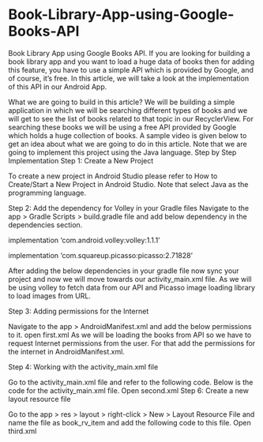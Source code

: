 # Book-Library-App-using-Google-Books-API
Book Library App using Google Books API.
If you are looking for building a book library app and you want to load a huge data of books then for adding this feature,
you have to use a simple API which is provided by Google, and of course, it’s free.
In this article, we will take a look at the implementation of this API in our Android App. 

What we are going to build in this article? 
We will be building a simple application in which we will be searching different types of books and we will
get to see the list of books related to that topic in our RecyclerView. For searching these books we will be
using a free API provided by Google which holds a huge collection of books. A sample video is given below to 
get an idea about what we are going to do in this article. Note that we are going to implement this project using
the Java language.
Step by Step Implementation
Step 1: Create a New Project

To create a new project in Android Studio please refer to How to Create/Start a New Project in Android Studio. Note that select Java as the programming language.

Step 2: Add the dependency for Volley in your Gradle files
Navigate to the app > Gradle Scripts > build.gradle file and add below dependency in the dependencies section. 

implementation ‘com.android.volley:volley:1.1.1’

implementation ‘com.squareup.picasso:picasso:2.71828’ 

After adding the below dependencies in your gradle file now sync your project and now we will move towards our activity_main.xml file. As we will be using volley to fetch data from our API and Picasso image loading library to load images from URL.   

Step 3: Adding permissions for the Internet 

Navigate to the app > AndroidManifest.xml and add the below permissions to it. 
open first.xml
As we will be loading the books from API so we have to request Internet permissions from the user. For that add the permissions for the internet in AndroidManifest.xml. 

Step 4: Working with the activity_main.xml file

Go to the activity_main.xml file and refer to the following code. Below is the code for the activity_main.xml file.
Open second.xml
Step 6: Create a new layout resource file

Go to the app > res > layout > right-click > New > Layout Resource File and name the file as book_rv_item and add the following code to this file.
Open third.xml

